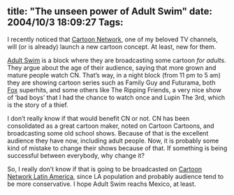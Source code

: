 title: "The unseen power of Adult Swim"
date: 2004/10/3 18:09:27
Tags: 
---
<p>I recently noticed that <a href="http://web.archive.org/web/20041018111240/http://www.cartoonnetwork.com/">Cartoon Network</a>, one of my beloved TV channels, will (or is already) launch a new cartoon concept. At least, new for them.</p>

<p><a href="http://web.archive.org/web/20041018111240/http://www.cartoonnetwork.com/gen/asfaq/index.html">Adult Swim</a> is a block where they are broadcasting some cartoon <em>for adults</em>. They argue about the age of their audience, saying that more grown and mature people watch CN. That’s way, in a night block (from 11&#160;pm to 5 am) they are showing cartoon series such as Family Guy and Futurama, both <a href="http://web.archive.org/web/20041018111240/http://www.fox.com/">Fox</a> superhits, and some others like The Ripping Friends, a very nice show of ‘bad boys’ that I had the chance to watch once and Lupin The 3rd, which is the story of a thief.</p>

<p>I don’t really know if that would benefit CN or not. CN has been consolidated as a great cartoon maker, noted on Cartoon Cartoons, and broadcasting some old school shows. Because of that is the excellent audience they have now, including adult people. Now, it is probably some kind of mistake to change their shows because of that. If something is being successful between everybody, why change it?</p>

<p>So, I really don’t know if that is going to be broadcasted on <a href="http://web.archive.org/web/20041018111240/http://www.cartoonnetworkla.com/">Cartoon Network Latin America</a>, since LA population and probably audience tend to be more conservative. I hope Adult Swim reachs Mexico, at least.</p>

